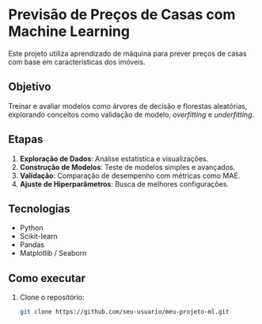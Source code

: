 # Previsão de Preços de Casas com Machine Learning

Este projeto utiliza aprendizado de máquina para prever preços de casas com base em características dos imóveis.

## Objetivo
Treinar e avaliar modelos como árvores de decisão e florestas aleatórias, explorando conceitos como validação de modelo, *overfitting* e *underfitting*.

## Etapas
1. **Exploração de Dados**: Análise estatística e visualizações.
2. **Construção de Modelos**: Teste de modelos simples e avançados.
3. **Validação**: Comparação de desempenho com métricas como MAE.
4. **Ajuste de Hiperparâmetros**: Busca de melhores configurações.

## Tecnologias
- Python
- Scikit-learn
- Pandas
- Matplotlib / Seaborn

## Como executar
1. Clone o repositório:
   ```bash
   git clone https://github.com/seu-usuario/meu-projeto-ml.git
